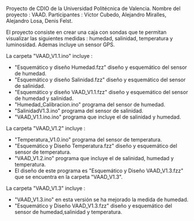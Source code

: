 Proyecto de CDIO de la Universidad Politécnica de Valencia.
Nombre del proyecto : VAAD.
Participantes : Víctor Cubedo, Alejandro Miralles, Alejandro Losa, Denis Felst.

El proyecto consiste en crear una caja con sondas que te permitan visualizar las siguientes medidas : humedad, salinidad, temperatura y luminosidad. Ademas incluye un sensor GPS.

La carpeta "VAAD_V1.1.ino" incluye :
  - "Esquemático y diseño Humedad.fzz" diseño y esquemático del sensor de humedad.
  - "Esquemático y diseño Salinidad.fzz" diseño y esquemático del sensor de salinidad.
  - "Esquemático y diseño VAAD_V1.1.fzz" diseño y esquemático del sensor de humedad y salinidad.
  - "Humedad_Calibracion.ino" programa del sensor de humedad.
  - "SalinidadV1.3.ino" programa del sensor de salinidad.
  - "VAAD_V1.1.ino.ino" programa que incluye el de salinidad y humedad.
  
La carpeta "VAAD_V1.2" incluye :
  - "Temperatura_V1.0.ino" programa del sensor de temperatura.
  - "Esquemático y Diseño Temperatura.fzz" diseño y esquemático del sensor de temperatura.
  - "VAAD_V1.2.ino" programa que incluye el de salinidad, humedad y temperatura.
  - El diseño de este programa es "Esquemático y Diseño VAAD_V1.3.fzz" que se encuentra en la carpeta "VAAD_V1.3".

La carpeta "VAAD_V1.3" incluye :
  - "VAAD_V1.3.ino" en esta versión se ha mejorado la medida de humedad. 
  - "Esquemático y Diseño VAAD_V1.3.fzz" diseño y esquemático del sensor de humedad,salinidad y temperatura.
  
